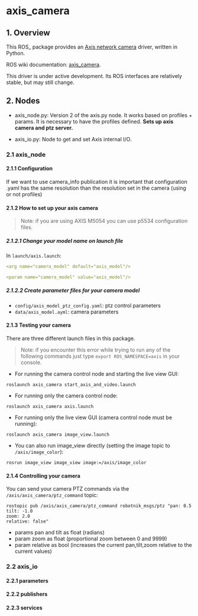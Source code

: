 # axis_camera

## 1. Overview

This ROS_ package provides an [Axis network camera](https://www.axis.com/products/network-cameras) driver, written in Python.

ROS wiki documentation: [axis_camera](http://wiki.ros.org/axis_camera).

This driver is under active development. Its ROS interfaces are relatively stable, but may still change.  

## 2. Nodes

- axis_node.py: Version 2 of the axis.py node. It works based on profiles + params. It is necessary to have the profiles defined. **Sets up axis camera and ptz server.**

- axis_io.py: Node to get and set Axis internal I/O.

### 2.1 axis_node

#### 2.1.1 Configuration

If we want to use camera_info publication it is important that configuration .yaml has the same resolution than the resolution set in the camera (using or not profiles)

#### 2.1.2 How to set up your axis camera

> Note: if you are using AXIS M5054 you can use p5534 configuration files.

##### 2.1.2.1 Change your model name on launch file

In `launch/axis.launch`:

```yaml
<arg name="camera_model" default="axis_model"/>
```

```yaml
<param name="camera_model" value="axis_model"/>
```

##### 2.1.2.2 Create parameter files for your camera model

- `config/axis_model_ptz_config.yaml`: ptz control parameters
- `data/axis_model.ayml`: camera parameters

#### 2.1.3 Testing your camera

There are three different launch files in this package.

> Note: if you encounter this error while trying to run any of the following commands just type `export ROS_NAMESPACE=axis` in your console.

- For running the camera control node and starting the live view GUI:
```
roslaunch axis_camera start_axis_and_video.launch
```

- For running only the camera control node:
```
roslaunch axis_camera axis.launch
```

- For running only the live view GUI (camera control node must be running):
```
roslaunch axis_camera image_view.launch
```

- You can also run image_view directly (setting the image topic to `/axis/image_color`):
```
rosrun image_view image_view image:=/axis/image_color
```

#### 2.1.4 Controlling your camera

You can send your camera PTZ commands via the `/axis/axis_camera/ptz_command` topic:

```
rostopic pub /axis/axis_camera/ptz_command robotnik_msgs/ptz "pan: 0.5
tilt: -1.0
zoom: 2.0
relative: false"
```

* params pan and tilt as float (radians)
* param zoom as float (proportional zoom between 0 and 9999)
* param relative as bool (increases the current pan,tilt,zoom relative to the current values)

### 2.2 axis_io

#### 2.2.1 parameters

#### 2.2.2 publishers

#### 2.2.3 services
